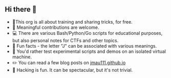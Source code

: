## Hi there 👋

* 🙋‍This org is all about training and sharing tricks, for free.
* 🔌 Meaningful contributions are welcome.
* 💻 There are various Bash/Python/Go scripts for educational purposes, but also personal notes for CTFs and other topics.
* 🍿 Fun facts - the letter "J" can be associated with various meanings. 
* 🧙 You'd rather test experimental scripts and demos on an isolated virtual machine.
* ✏️ You can read a few blog posts on [jmau111.github.io](https://jmau111.github.io)
* 🤔 Hacking is fun. It can be spectacular, but it's not trivial.
